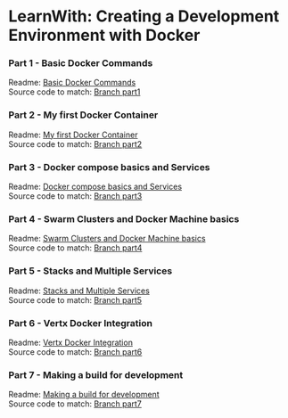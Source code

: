 # LearnWith: Creating a Development Environment with Docker


### Part 1 - Basic Docker Commands
Readme: [Basic Docker Commands](readme.1.md)  
Source code to match: [Branch part1](https://github.com/circuit-bakery/learnwith-docker-dev-env/tree/part1)

### Part 2 - My first Docker Container
Readme: [My first Docker Container](readme.2.md)  
Source code to match: [Branch part2](https://github.com/circuit-bakery/learnwith-docker-dev-env/tree/part2)  

### Part 3 - Docker compose basics and Services
Readme: [Docker compose basics and Services](readme.3.md)  
Source code to match: [Branch part3](https://github.com/circuit-bakery/learnwith-docker-dev-env/tree/part3)  

### Part 4 - Swarm Clusters and Docker Machine basics
Readme: [Swarm Clusters and Docker Machine basics](readme.4.md)  
Source code to match: [Branch part4](https://github.com/circuit-bakery/learnwith-docker-dev-env/tree/part4)  

### Part 5 - Stacks and Multiple Services
Readme: [Stacks and Multiple Services](readme.5.md)  
Source code to match: [Branch part5](https://github.com/circuit-bakery/learnwith-docker-dev-env/tree/part5)  

### Part 6 - Vertx Docker Integration
Readme: [Vertx Docker Integration](readme.6.md)  
Source code to match: [Branch part6](https://github.com/circuit-bakery/learnwith-docker-dev-env/tree/part6)  

### Part 7 - Making a build for development
Readme: [Making a build for development](readme.7.md)  
Source code to match: [Branch part7](https://github.com/circuit-bakery/learnwith-docker-dev-env/tree/part7)  
